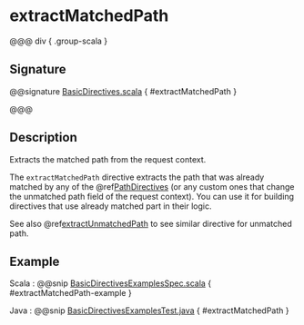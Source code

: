 # extractMatchedPath

@@@ div { .group-scala }

## Signature

@@signature [BasicDirectives.scala](/http/src/main/scala/org/apache/pekko/http/scaladsl/server/directives/BasicDirectives.scala) { #extractMatchedPath }

@@@

## Description

Extracts the matched path from the request context.

The `extractMatchedPath` directive extracts the path that was already matched by any of the @ref[PathDirectives](../path-directives/index.md)
(or any custom ones that change the unmatched path field of the request context). You can use it for building directives
that use already matched part in their logic.

See also @ref[extractUnmatchedPath](extractUnmatchedPath.md) to see similar directive for unmatched path.

## Example

Scala
:  @@snip [BasicDirectivesExamplesSpec.scala](/docs/src/test/scala/docs/http/scaladsl/server/directives/BasicDirectivesExamplesSpec.scala) { #extractMatchedPath-example }

Java
:  @@snip [BasicDirectivesExamplesTest.java](/docs/src/test/java/docs/http/javadsl/server/directives/BasicDirectivesExamplesTest.java) { #extractMatchedPath }
